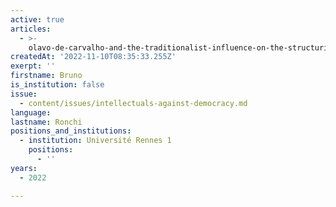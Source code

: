 ```yaml
---
active: true
articles:
  - >-
    olavo-de-carvalho-and-the-traditionalist-influence-on-the-structuring-of-bolsonarism
createdAt: '2022-11-10T08:35:33.255Z'
exerpt: ''
firstname: Bruno
is_institution: false
issue:
  - content/issues/intellectuals-against-democracy.md
language:
lastname: Ronchi
positions_and_institutions:
  - institution: Université Rennes 1
    positions:
      - ''
years:
  - 2022

---
```

